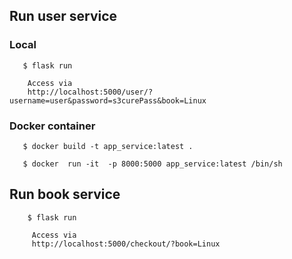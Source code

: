 
## Run user service 

### Local 
```$ cd user-domain-service
   $ flask run

    Access via 
    http://localhost:5000/user/?username=user&password=s3curePass&book=Linux
```

### Docker container 

```
   $ docker build -t app_service:latest .

   $ docker  run -it  -p 8000:5000 app_service:latest /bin/sh
```

## Run book service 

``` $ cd book-domain-service
    $ flask run

     Access via
     http://localhost:5000/checkout/?book=Linux
```

